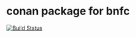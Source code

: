 # conan package for bnfc

[![Build Status](https://travis-ci.com/miketsukerman/conan-bnfc.svg?branch=master)](https://travis-ci.com/miketsukerman/conan-bnfc)